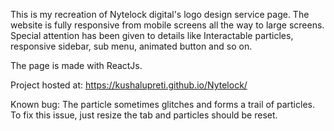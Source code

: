 This is my recreation of Nytelock digital's logo design service page.
The website is fully responsive from mobile screens all the way to large screens.
Special attention has been given to details like Interactable particles, responsive sidebar,
sub menu, animated button and so on.

The page is made with ReactJs.

Project hosted at: https://kushalupreti.github.io/Nytelock/

Known bug: The particle sometimes glitches and forms a trail of particles. To fix this issue,
just resize the tab and particles should be reset.
